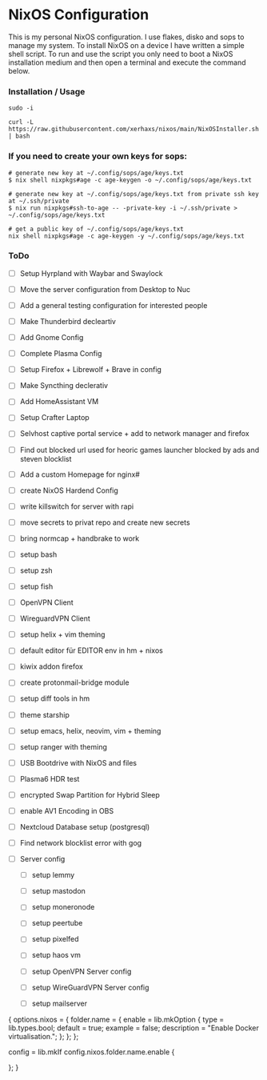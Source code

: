 # NixOS Configuration

This is my personal NixOS configuration.
I use flakes, disko and sops to manage my system. To install NixOS on a device I have written a simple shell script. To run and use the script you only need to boot a NixOS installation medium and then open a terminal and execute the command below.

### Installation / Usage

```
sudo -i
```

```
curl -L https://raw.githubusercontent.com/xerhaxs/nixos/main/NixOSInstaller.sh | bash
```

### If you need to create your own keys for sops:

```
# generate new key at ~/.config/sops/age/keys.txt
$ nix shell nixpkgs#age -c age-keygen -o ~/.config/sops/age/keys.txt

# generate new key at ~/.config/sops/age/keys.txt from private ssh key at ~/.ssh/private
$ nix run nixpkgs#ssh-to-age -- -private-key -i ~/.ssh/private > ~/.config/sops/age/keys.txt

# get a public key of ~/.config/sops/age/keys.txt
nix shell nixpkgs#age -c age-keygen -y ~/.config/sops/age/keys.txt
```

### ToDo

- [ ] Setup Hyrpland with Waybar and Swaylock
- [ ] Move the server configuration from Desktop to Nuc
- [ ] Add a general testing configuration for interested people
- [ ] Make Thunderbird decleartiv
- [ ] Add Gnome Config
- [ ] Complete Plasma Config
- [ ] Setup Firefox + Librewolf + Brave in config
- [ ] Make Syncthing declerativ
- [ ] Add HomeAssistant VM
- [ ] Setup Crafter Laptop
- [ ] Selvhost captive portal service + add to network manager and firefox
- [ ] Find out blocked url used for heoric games launcher blocked by ads and steven blocklist
- [ ] Add a custom Homepage for nginx#
- [ ] create NixOS Hardend Config
- [ ] write killswitch for server with rapi
- [ ] move secrets to privat repo and create new secrets
- [ ] bring normcap + handbrake to work
- [ ] setup bash
- [ ] setup zsh
- [ ] setup fish
- [ ] OpenVPN Client
- [ ] WireguardVPN Client
- [ ] setup helix + vim theming
- [ ] default editor für EDITOR env in hm + nixos
- [ ] kiwix addon firefox
- [ ] create protonmail-bridge module
- [ ] setup diff tools in hm
- [ ] theme starship
- [ ] setup emacs, helix, neovim, vim + theming
- [ ] setup ranger with theming
- [ ] USB Bootdrive with NixOS and files
- [ ] Plasma6 HDR test
- [ ] encrypted Swap Partition for Hybrid Sleep
- [ ] enable AV1 Encoding in OBS
- [ ] Nextcloud Database setup (postgresql)
- [ ] Find network blocklist error with gog


- [ ] Server config
  - [ ] setup lemmy
  - [ ] setup mastodon
  - [ ] setup moneronode
  - [ ] setup peertube
  - [ ] setup pixelfed
  - [ ] setup haos vm
  - [ ] setup OpenVPN Server config
  - [ ] setup WireGuardVPN Server config
  - [ ] setup mailserver





{
  options.nixos = {
    folder.name = {
      enable = lib.mkOption {
        type = lib.types.bool;
        default = true;
        example = false;
        description = "Enable Docker virtualisation.";
      };
    };
  };

  config = lib.mkIf config.nixos.folder.name.enable {

  };
}